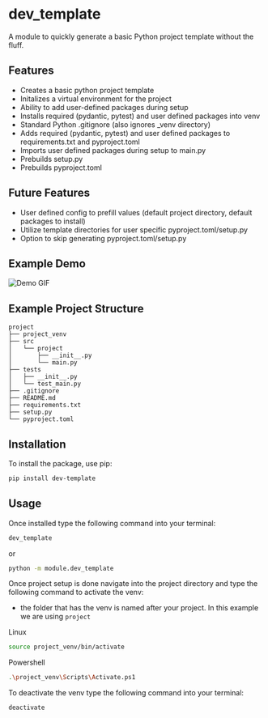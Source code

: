 # dev_template

A module to quickly generate a basic Python project template without the fluff.

## Features

* Creates a basic python project template
* Initalizes a virtual environment for the project
* Ability to add user-defined packages during setup
* Installs required (pydantic, pytest) and user defined packages into venv
* Standard Python .gitignore (also ignores _venv directory)
* Adds required (pydantic, pytest) and user defined packages to requirements.txt and pyproject.toml
* Imports user defined packages during setup to main.py
* Prebuilds setup.py
* Prebuilds pyproject.toml

## Future Features

* User defined config to prefill values (default project directory, default packages to install)
* Utilize template directories for user specific pyproject.toml/setup.py
* Option to skip generating pyproject.toml/setup.py

## Example Demo
![Demo GIF](https://raw.githubusercontent.com/http-kennedy/dev_template/main/images/dev_template.gif)

## Example Project Structure

```
project
├── project_venv
├── src
│   └── project
│       ├── __init__.py
│       └── main.py
├── tests
│   ├── __init__.py
│   └── test_main.py
├── .gitignore
├── README.md
├── requirements.txt
├── setup.py
└── pyproject.toml

```

## Installation

To install the package, use pip:

```bash
pip install dev-template
```

## Usage

Once installed type the following command into your terminal:

```bash
dev_template
```

or

```bash
python -m module.dev_template
```

Once project setup is done navigate into the project directory and type the following command to activate the venv:
* the folder that has the venv is named after your project. In this example we are using `project`

Linux
```bash
source project_venv/bin/activate
```

Powershell
```bash
.\project_venv\Scripts\Activate.ps1
```

To deactivate the venv type the following command into your terminal:

```bash
deactivate
```